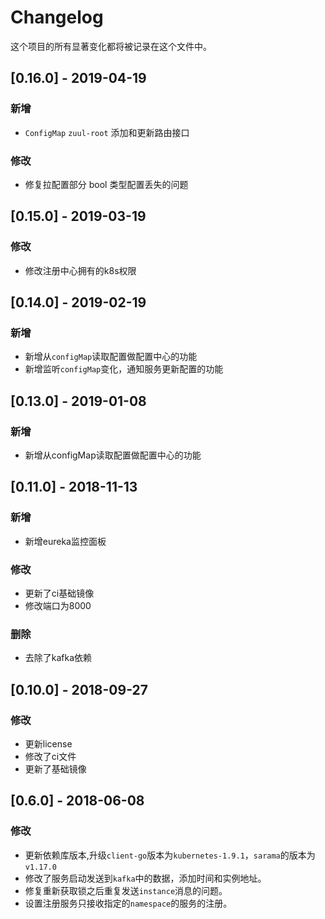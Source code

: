 # Changelog

这个项目的所有显著变化都将被记录在这个文件中。

## [0.16.0] - 2019-04-19

### 新增

- `ConfigMap` `zuul-root` 添加和更新路由接口

### 修改

- 修复拉配置部分 bool 类型配置丢失的问题


## [0.15.0] - 2019-03-19

### 修改

- 修改注册中心拥有的k8s权限

## [0.14.0] - 2019-02-19

### 新增

- 新增从`configMap`读取配置做配置中心的功能
- 新增监听`configMap`变化，通知服务更新配置的功能

## [0.13.0] - 2019-01-08

### 新增

- 新增从configMap读取配置做配置中心的功能

## [0.11.0] - 2018-11-13

### 新增

- 新增eureka监控面板

### 修改

- 更新了ci基础镜像
- 修改端口为8000

### 删除

- 去除了kafka依赖

## [0.10.0] - 2018-09-27

### 修改

- 更新license 
- 修改了ci文件
- 更新了基础镜像

## [0.6.0] - 2018-06-08

### 修改

- 更新依赖库版本,升级`client-go`版本为`kubernetes-1.9.1`，`sarama`的版本为`v1.17.0`
- 修改了服务启动发送到`kafka`中的数据，添加时间和实例地址。
- 修复重新获取锁之后重复发送`instance`消息的问题。
- 设置注册服务只接收指定的`namespace`的服务的注册。
